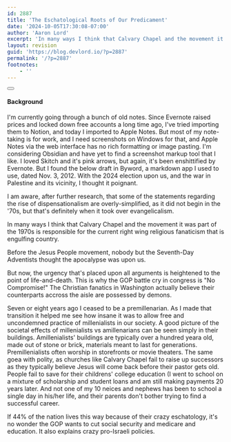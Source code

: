 ```yaml
---
id: 2887
title: 'The Eschatological Roots of Our Predicament'
date: '2024-10-05T17:30:08-07:00'
author: 'Aaron Lord'
excerpt: 'In many ways I think that Calvary Chapel and the movement it was part of the 1970s is responsible for the current right wing religious fanaticism that is engulfing country.'
layout: revision
guid: 'https://blog.devlord.io/?p=2887'
permalink: '/?p=2887'
footnotes:
    - ''
---
```


<!-- wp:uagb/inline-notice {"block_id":"fd92beef","titlePaddingLink":true} -->
<div class="wp-block-uagb-inline-notice uagb-inline_notice__align-left uagb-block-fd92beef"><button class="uagb-notice-close-button" type="button" aria-label="Close"></button><h4 class="uagb-notice-title">Background</h4><div class="uagb-notice-text"><!-- wp:paragraph -->
<p>I'm currently going through a bunch of old notes. Since Evernote raised prices and locked down free accounts a long time ago, I've tried importing them to Notion, and today I imported to Apple Notes. But most of my note-taking is for work, and I need screenshots on Windows for that, and Apple Notes via the web interface has no rich formatting or image pasting. I'm considering Obsidian and have yet to find a screenshot markup tool that I like. I loved Skitch and it's pink arrows, but again, it's been enshittified by Evernote. But I found the below draft in Byword, a markdown app I used to use, dated Nov. 3, 2012. With the 2024 election upon us, and the war in Palestine and its vicinity, I thought it poignant.</p>
<!-- /wp:paragraph -->

<!-- wp:paragraph -->
<p>I am aware, after further research, that some of the statements regarding the rise of dispensationalism are overly-simplified, as it did not begin in the '70s, but that's definitely when it took over evangelicalism.</p>
<!-- /wp:paragraph --></div></div>
<!-- /wp:uagb/inline-notice -->

<!-- wp:paragraph -->
<p></p>
<!-- /wp:paragraph -->

<!-- wp:paragraph -->
<p>In many ways I think that Calvary Chapel and the movement it was part of the 1970s is responsible for the current right wing religious fanaticism that is engulfing country.</p>
<!-- /wp:paragraph -->

<!-- wp:paragraph -->
<p>Before the Jesus People movement, nobody but the Seventh-Day Adventists thought the apocalypse was upon us.</p>
<!-- /wp:paragraph -->

<!-- wp:paragraph -->
<p>But now, the urgency that's placed upon all arguments is heightened to the point of life-and-death. This is why the GOP battle cry in congress is "No Compromise!" The Christian fanatics in Washington actually believe their counterparts accross the aisle are possessed by demons.</p>
<!-- /wp:paragraph -->

<!-- wp:paragraph -->
<p>Seven or eight years ago I ceased to be a premillenarian. As I made that transition it helped me see how insane it was to allow free and uncondemned practice of millenialists in our society. A good picture of the societal effects of millenialists vs amillenarians can be seen simply in their buildings. Amillenialists' buildings are typically over a hundred yeara old, made out of stone or brick, materials meant to last for generations. Premillenialists often worship in storefronts or movie theaters. The same goea with polity, as churches like Calvary Chapel fail to raise up successors as they typically believe Jesus will come back before their pastor gets old. People fail to save for their childrens' college education (I went to school on a mixture of scholarship and student loans and am still making payments 20 years later. And not one of my 10 neices and nephews has been to school a single day in his/her life, and their parents don't bother trying to find a successful career.</p>
<!-- /wp:paragraph -->

<!-- wp:paragraph -->
<p>If 44% of the nation lives this way because of their crazy eschatology, it's no wonder the GOP wants to cut social security and medicare and education. It also explains crazy pro-Israeli policies.</p>
<!-- /wp:paragraph -->